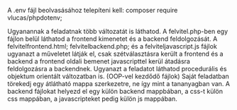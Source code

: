 A .env fájl beolvasásához telepíteni kell:  composer require vlucas/phpdotenv;

Ugyanannak a feladatnak több változatát is láthatod.
A felvitel.php-ben egy fájlon belül láthatod a frontend kimenetet és a backend feldolgozását. 
A felvitelfrontend.html; felvitelbackend.php; és a felviteljavascript.js fájlok ugyanazt a műveletet látják el, csak szétválasztásra került a frontend és a backend a frontend oldali bemenet javascripttel kerül átadásra feldolgozásra a backendnek.
Ugyanazt a feladatot láthatod procedurális és objektum orientált változatban is. (OOP-vel kezdődő fájlok) 
Saját feladatban törekedj egy átlátható mappa szerkezetre, ne így mint a tananyagban van. A backend fájlokat helyezd el egy külön backend mappbában, a css-t külön css mappában, a javascripteket pedig külön js mappában.
